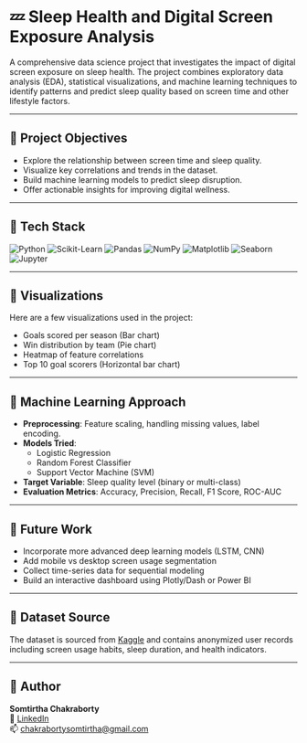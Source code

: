 # 💤 Sleep Health and Digital Screen Exposure Analysis

A comprehensive data science project that investigates the impact of digital screen exposure on sleep health. The project combines exploratory data analysis (EDA), statistical visualizations, and machine learning techniques to identify patterns and predict sleep quality based on screen time and other lifestyle factors.

---

## 🎯 Project Objectives

- Explore the relationship between screen time and sleep quality.
- Visualize key correlations and trends in the dataset.
- Build machine learning models to predict sleep disruption.
- Offer actionable insights for improving digital wellness.

---

## 🧰 Tech Stack

![Python](https://img.shields.io/badge/Python-3776AB?logo=python&logoColor=white)
![Scikit-Learn](https://img.shields.io/badge/Scikit--Learn-F7931E?logo=scikitlearn&logoColor=white)
![Pandas](https://img.shields.io/badge/Pandas-150458?logo=pandas&logoColor=white)
![NumPy](https://img.shields.io/badge/NumPy-013243?logo=numpy&logoColor=white)
![Matplotlib](https://img.shields.io/badge/Matplotlib-11557C?logo=matplotlib&logoColor=white)
![Seaborn](https://img.shields.io/badge/Seaborn-3776AB?logo=seaborn&logoColor=white)
![Jupyter](https://img.shields.io/badge/Jupyter-F37626?logo=jupyter&logoColor=white)

---

## 📸 Visualizations

Here are a few visualizations used in the project:

- Goals scored per season (Bar chart)
- Win distribution by team (Pie chart)
- Heatmap of feature correlations
- Top 10 goal scorers (Horizontal bar chart)

---

## 🤖 Machine Learning Approach

- **Preprocessing**: Feature scaling, handling missing values, label encoding.
- **Models Tried**:
  - Logistic Regression
  - Random Forest Classifier
  - Support Vector Machine (SVM)
- **Target Variable**: Sleep quality level (binary or multi-class)
- **Evaluation Metrics**: Accuracy, Precision, Recall, F1 Score, ROC-AUC

---

## 🚀 Future Work

- Incorporate more advanced deep learning models (LSTM, CNN)
- Add mobile vs desktop screen usage segmentation
- Collect time-series data for sequential modeling
- Build an interactive dashboard using Plotly/Dash or Power BI

---

## 📁 Dataset Source

The dataset is sourced from [Kaggle](https://www.kaggle.com/) and contains anonymized user records including screen usage habits, sleep duration, and health indicators.

---

## 👤 Author

**Somtirtha Chakraborty**  
🔗 [LinkedIn](https://www.linkedin.com/in/somtirthachakraborty18)  
📫 chakrabortysomtirtha@gmail.com  
